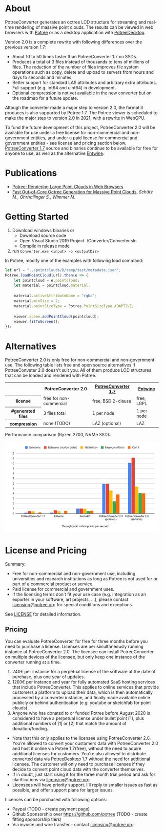 
# About

PotreeConverter generates an octree LOD structure for streaming and real-time rendering of massive point clouds. The results can be viewed in web browsers with [Potree](https://github.com/potree/potree) or as a desktop application with [PotreeDesktop](https://github.com/potree/PotreeDesktop). 

Version 2.0 is a complete rewrite with following differences over the previous version 1.7:

* About 10 to 50 times faster than PotreeConverter 1.7 on SSDs.
* Produces a total of 3 files instead of thousands to tens of millions of files. The reduction of the number of files improves file system operations such as copy, delete and upload to servers from hours and days to seconds and minutes. 
* Better support for standard LAS attributes and arbitrary extra attributes. Full support (e.g. int64 and uint64) in development.
* Optional compression is not yet available in the new converter but on the roadmap for a future update.

Altough the converter made a major step to version 2.0, the format it produces is also supported by Potree 1.7. The Potree viewer is scheduled to make the major step to version 2.0 in 2021, with a rewrite in WebGPU. 

To fund the future development of this project, PotreeConverter 2.0 will be available for use under a free license for non-commercial and non-government entities, and under a paid license for commercial and government entities - see license and pricing section below. [PotreeConverter 1.7](https://github.com/potree/PotreeConverter/releases/tag/1.7) source and binaries continue to be available for free for anyone to use, as well as the alternative [Entwine](https://entwine.io/).

# Publications

* [Potree: Rendering Large Point Clouds in Web Browsers](https://www.cg.tuwien.ac.at/research/publications/2016/SCHUETZ-2016-POT/SCHUETZ-2016-POT-thesis.pdf)
* [Fast Out-of-Core Octree Generation for Massive Point Clouds](https://www.cg.tuwien.ac.at/research/publications/2020/SCHUETZ-2020-MPC/), _Schütz M., Ohrhallinger S., Wimmer M._

# Getting Started

1. Download windows binaries or
    * Download source code
    * Open Visual Studio 2019 Project ./Converter/Converter.sln
    * Compile in release mode
2. run ```Converter.exe <input> -o <outputDir>```

In Potree, modify one of the examples with following load command:

```javascript
let url = "../pointclouds/D/temp/test/metadata.json";
Potree.loadPointCloud(url).then(e => {
	let pointcloud = e.pointcloud;
	let material = pointcloud.material;

	material.activeAttributeName = "rgba";
	material.minSize = 2;
	material.pointSizeType = Potree.PointSizeType.ADAPTIVE;

	viewer.scene.addPointCloud(pointcloud);
	viewer.fitToScreen();
});

```

# Alternatives

PotreeConverter 2.0 is only free for non-commercial and non-government use. The following table lists free and open source alternatives if PotreeConveter 2.0 doesn't suit you. All of them produce LOD structures that can be loaded and rendered with Potree. 

<table>
	<tr>
		<th></th>
		<th>PotreeConverter 2.0</th>
		<th><a href="https://github.com/potree/PotreeConverter/releases/tag/1.7">PotreeConverter 1.7</a></th>
		<th><a href="https://entwine.io/">Entwine</a></th>
	</tr>
	<tr>
		<th>license</th>
		<td>
			free for non-commercial
		</td>
		<td>
			free, BSD 2-clause
		</td>
		<td>
			free, LGPL
		</td>
	</tr>
	<tr>
		<th>#generated files</th>
		<td>
			3 files total
		</td>
		<td>
			1 per node
		</td>
		<td>
			1 per node
		</td>
	</tr>
	<tr>
		<th>compression</th>
		<td>
			none (TODO)
		</td>
		<td>
			LAZ (optional)
		</td>
		<td>
			LAZ
		</td>
	</tr>
</table>

Performance comparison (Ryzen 2700, NVMe SSD):

![](./docs/images/performance_chart.png)

# License and Pricing

Summary: 
* Free for non-commercial and non-government use, including universities and research institutions as long as Potree is not used for or part of a commercial product or service.
* Paid license for commercial and government uses.
* If the licensing terms don't fit your use case (e.g. integration as an exporter in your software, art projects, ...),  please contact licensing@potree.org for special conditions and exceptions. 

See [LICENSE](LICENSE) for detailed information. 

## Pricing

You can evaluate PotreeConverter for free for three months before you need to purchase a license. Licenses are per simultaneously running instance of PotreeConverter 2.0. The licensee can install PotreeConverter on multiple devices of the licensee, but only keep one instance of the converter running at a time. 

1. 240€ per instance for a perpetual license of the software at the date of purchase, plus one year of updates. 
2. 1200€ per instance and year for fully automated SaaS hosting services that include PotreeConverter. This applies to online services that provide customers a platform to upload their data, which is then automatically processed by a converter instance, and finally made available online publicly or behind authentication (e.g. youtube or sketchfab for point clouds). 
3. Anyone who has donated to or funded Potree before August 2020 is considered to have a perpetual license under bullet point [1], plus additional numbers of [1] or [2] that match the amount of donation/funding. 

* Note that this only applies to the licensee using PotreeConverter 2.0. You're allowed to convert your customers data with PotreeConverter 2.0 and host it online via Potree 1.7(free), without the need to aquire additional licenses for customers. You're also allowed to distribute converted data via PotreeDesktop 1.7 without the need for additional licenses. The customer will only need to purchase licenses if they decide to convert point cloud data with the converter themselves. 
* If in doubt, just start using it for the three month trial period and ask for clarifications via licensing@potree.org
* Licensees will have priority support. I'll reply to smaller issues as fast as possible, and offer support plans for larger issues. 

Licenses can be purchased with following options:

* Paypal (TODO - create payment page)
* Github Sponsorship over https://github.com/potree (TODO - create fitting sponsorship tiers)
* Via invoice and wire transfer - contact licensing@potree.org